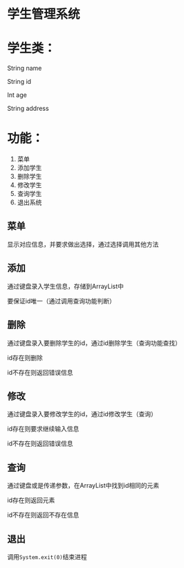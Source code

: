 # 学生管理系统

# 学生类：

String name

String id

Int age

String address

# 功能：

1. 菜单
2. 添加学生
3. 删除学生
4. 修改学生
5. 查询学生
6. 退出系统

## 菜单

显示对应信息，并要求做出选择，通过选择调用其他方法

## 添加

通过键盘录入学生信息，存储到ArrayList中

要保证id唯一（通过调用查询功能判断）

## 删除

通过键盘录入要删除学生的id，通过id删除学生（查询功能查找）

id存在则删除

id不存在则返回错误信息

## 修改

通过键盘录入要修改学生的id，通过id修改学生（查询）

id存在则要求继续输入信息

id不存在则返回错误信息

## 查询

通过键盘或是传递参数，在ArrayList中找到id相同的元素

id存在则返回元素

id不存在则返回不存在信息

## 退出

调用`System.exit(0)`​结束进程
